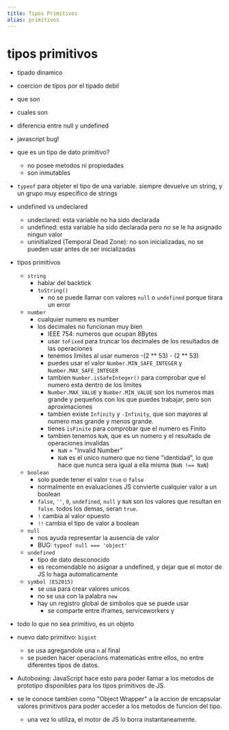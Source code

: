 ```yaml
---
title: Tipos Primitivos
alias: primitivos
---
```



# tipos primitivos

- tipado dinamico
- coercion de tipos por el tipado debil
- que son
- cuales son
- diferencia entre null y undefined
- javascript bug!
- que es un tipo de dato primitivo?
  - no posee metodos ni propiedades
  - son inmutables
- `typeof` para objeter el tipo de una variable. siempre devuelve un string, y un grupo muy especifico de strings
- undefined vs undeclared
  - undeclared: esta variable no ha sido declarada
  - undefined: esta variable ha sido declarada pero no se le ha asignado ningun valor
  - uninitialized (Temporal Dead Zone): no son inicializadas, no se pueden usar antes de ser inicializadas
- tipos primitivos
  - `string`
    - hablar del backtick
    - `toString()`
      - no se puede llamar con valores `null` o `undefined` porque tirara un error
  - `number`
    - cualquier numero es number
    - los decimales no funcionan muy bien
      - IEEE 754: numeros que ocupan 8Bytes
      - usar `toFixed` para truncar los decimales de los resultados de las operaciones
      - tenemos limites al usar numeros -(2 ** 53) - (2 ** 53)
      - puedes usar el valor `Number.MIN_SAFE_INTEGER` y `Number.MAX_SAFE_INTEGER`
      - tambien `Number.isSafeInteger()` para comprobar que el numero esta dentro de los limites
      - `Number.MAX_VALUE` y `Number.MIN_VALUE` son los numeros mas grande y pequeños con los que puedes trabajar, pero son aproximaciones
      - tambien existe `Infinity` y `-Infinity`, que son mayores al numero mas grande y menos grande.
      - tienes `isFinite` para comprobar que el numero es Finito
      - tambien tenemos `NaN`, que es un numero y el resultado de operaciones invalidas
        - `NaN` = "Invalid Number"
        - `NaN` es el unico numero que no tiene "identidad", lo que hace que nunca sera igual a ella misma (`NaN !== NaN`)
  - `boolean`
    - solo puede tener el valor `true` o `false`
    - normalmente en evaluaciones JS convierte cualquier valor a un boolean
    - `false`, `''`, `0`, `undefined`, `null` y `NaN` son los valores que resultan en `false`. todos los demas, seran `true`.
    - `!` cambia al valor opuesto
    - `!!` cambia el tipo de valor a boolean
  - `null`
    - nos ayuda representar la ausencia de valor
    - BUG: `typeof null === 'object'`
  - `undefined`
    - tipo de dato desconocido
    - es recomendable no asignar a undefined, y dejar que el motor de JS lo haga automaticamente
  - `symbol (ES2015)`
    - se usa para crear valores unicos
    - no se usa con la palabra `new`
    - hay un registro global de simbolos que se puede usar
      - se comparte entre iframes, serviceworkers y 
- todo lo que no sea primitivo, es un objeto
- nuevo dato primitivo: `bigint`
  - se usa agregandole una `n` al final
  - se pueden hacer operacions matematicas entre ellos, no entre diferentes tipos de datos.

- Autoboxing: JavaScript hace esto para poder llamar a los metodos de prototipo disponibles para los tipos primitivos de JS.
- se le conoce tambien como "Object Wrapper" a la accion de encapsular valores primitivos para poder acceder a los metodos de funcion del tipo.
  - una vez lo utiliza, el motor de JS lo borra instantaneamente.
